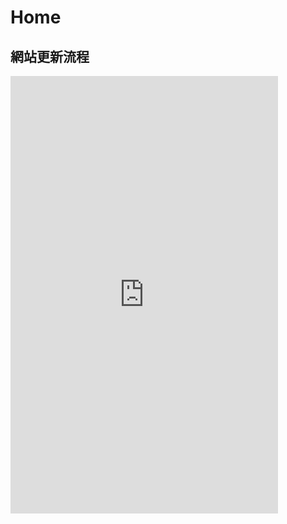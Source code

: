 # Home

## 網站更新流程

<embed src="https://yongfu.name/cdocs/data_update_flow.pdf" width="85%" height="700" type="application/pdf">
